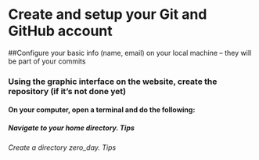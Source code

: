 # Create and setup your Git and GitHub account
##Configure your basic info (name, email) on your local machine – they will be part of your commits

### Using the graphic interface on the website, create the repository (if it’s not done yet)



#### On your computer, open a terminal and do the following:

##### Navigate to your home directory. Tips
###### Create a directory zero_day. Tips



